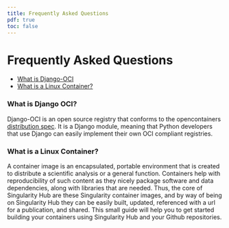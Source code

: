 ```yaml
---
title: Frequently Asked Questions
pdf: true
toc: false
---
```


# Frequently Asked Questions

 - [What is Django-OCI](#what-is-django-oci)
 - [What is a Linux Container?](#what-is-a-linux-container)


### What is Django OCI?

Django-OCI is an open source registry that conforms to the opencontainers [distribution spec](https://github.com/opencontainers/distribution-spec). It is a Django module, meaning that Python developers that use Django can easily implement their own
OCI compliant registries.

### What is a Linux Container?

A container image is an encapsulated, portable environment that is created to distribute a scientific analysis or a general function. Containers help with reproducibility of such content as they nicely package software and data dependencies, along with libraries that are needed. Thus, the core of Singularity Hub are these Singularity container images, and by way of being on Singularity Hub they can be easily built, updated, referenced with a url for a publication, and shared. This small guide will help you to get started building your containers using Singularity Hub and your Github repositories.
